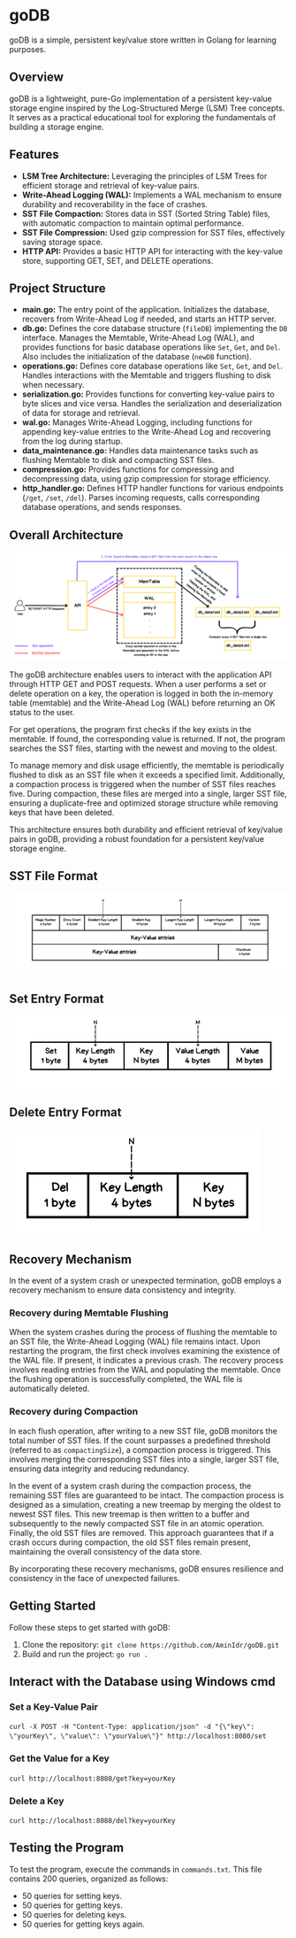 # goDB

goDB is a simple, persistent key/value store written in Golang for learning purposes.

## Overview

goDB is a lightweight, pure-Go implementation of a persistent key-value storage engine inspired by the Log-Structured Merge (LSM) Tree concepts. It serves as a practical educational tool for exploring the fundamentals of building a storage engine.

## Features

- **LSM Tree Architecture:** Leveraging the principles of LSM Trees for efficient storage and retrieval of key-value pairs.
- **Write-Ahead Logging (WAL):** Implements a WAL mechanism to ensure durability and recoverability in the face of crashes.
- **SST File Compaction:** Stores data in SST (Sorted String Table) files, with automatic compaction to maintain optimal performance.
- **SST File Compression:** Used gzip compression for SST files, effectively saving storage space.
- **HTTP API:** Provides a basic HTTP API for interacting with the key-value store, supporting GET, SET, and DELETE operations.

## Project Structure

- **main.go:** The entry point of the application. Initializes the database, recovers from Write-Ahead Log if needed, and starts an HTTP server.
- **db.go:** Defines the core database structure (`fileDB`) implementing the `DB` interface. Manages the Memtable, Write-Ahead Log (WAL), and provides functions for basic database operations like `Set`, `Get`, and `Del`. Also includes the initialization of the database (`newDB` function).
- **operations.go:** Defines core database operations like `Set`, `Get`, and `Del`. Handles interactions with the Memtable and triggers flushing to disk when necessary.
- **serialization.go:** Provides functions for converting key-value pairs to byte slices and vice versa. Handles the serialization and deserialization of data for storage and retrieval.
- **wal.go:** Manages Write-Ahead Logging, including functions for appending key-value entries to the Write-Ahead Log and recovering from the log during startup.
- **data_maintenance.go:** Handles data maintenance tasks such as flushing Memtable to disk and compacting SST files.
- **compression.go:** Provides functions for compressing and decompressing data, using gzip compression for storage efficiency.
- **http_handler.go:** Defines HTTP handler functions for various endpoints (`/get`, `/set`, `/del`). Parses incoming requests, calls corresponding database operations, and sends responses.



##  Overall Architecture

![goDB Architecture](https://github.com/AminIdr/goDB/blob/main/images/KV%20Architecture.png?raw=true)

The goDB architecture enables users to interact with the application API through HTTP GET and POST requests. When a user performs a set or delete operation on a key, the operation is logged in both the in-memory table (memtable) and the Write-Ahead Log (WAL) before returning an OK status to the user.

For get operations, the program first checks if the key exists in the memtable. If found, the corresponding value is returned. If not, the program searches the SST files, starting with the newest and moving to the oldest.

To manage memory and disk usage efficiently, the memtable is periodically flushed to disk as an SST file when it exceeds a specified limit. Additionally, a compaction process is triggered when the number of SST files reaches five. During compaction, these files are merged into a single, larger SST file, ensuring a duplicate-free and optimized storage structure while removing keys that have been deleted.

This architecture ensures both durability and efficient retrieval of key/value pairs in goDB, providing a robust foundation for a persistent key/value storage engine.

##  SST File Format

![goDB Architecture](https://github.com/AminIdr/goDB/blob/main/images/SST%20File%20Format.png)

##  Set Entry Format

![goDB Architecture](https://github.com/AminIdr/goDB/blob/main/images/Set.png?raw=true)

##  Delete Entry Format

![goDB Architecture](https://github.com/AminIdr/goDB/blob/main/images/Del.png?raw=true)

## Recovery Mechanism

In the event of a system crash or unexpected termination, goDB employs a recovery mechanism to ensure data consistency and integrity.

### Recovery during Memtable Flushing

When the system crashes during the process of flushing the memtable to an SST file, the Write-Ahead Logging (WAL) file remains intact. Upon restarting the program, the first check involves examining the existence of the WAL file. If present, it indicates a previous crash. The recovery process involves reading entries from the WAL and populating the memtable.
Once the flushing operation is successfully completed, the WAL file is automatically deleted.

### Recovery during Compaction

In each flush operation, after writing to a new SST file, goDB monitors the total number of SST files. If the count surpasses a predefined threshold (referred to as `compactingSize`), a compaction process is triggered. This involves merging the corresponding SST files into a single, larger SST file, ensuring data integrity and reducing redundancy.

In the event of a system crash during the compaction process, the remaining SST files are guaranteed to be intact. The compaction process is designed as a simulation, creating a new treemap by merging the oldest to newest SST files. This new treemap is then written to a buffer and subsequently to the newly compacted SST file in an atomic operation. Finally, the old SST files are removed. This approach guarantees that if a crash occurs during compaction, the old SST files remain present, maintaining the overall consistency of the data store.

By incorporating these recovery mechanisms, goDB ensures resilience and consistency in the face of unexpected failures.

## Getting Started

Follow these steps to get started with goDB:

1. Clone the repository: `git clone https://github.com/AminIdr/goDB.git`
2. Build and run the project: `go run .`


## Interact with the Database using Windows cmd

### Set a Key-Value Pair
`curl -X POST -H "Content-Type: application/json" -d "{\"key\": \"yourKey\", \"value\": \"yourValue\"}" http://localhost:8080/set`

### Get the Value for a Key
`curl http://localhost:8080/get?key=yourKey`

### Delete a Key
`curl http://localhost:8080/del?key=yourKey`

## Testing the Program

To test the program, execute the commands in `commands.txt`. This file contains 200 queries, organized as follows:

- 50 queries for setting keys.
- 50 queries for getting keys.
- 50 queries for deleting keys.
- 50 queries for getting keys again.
